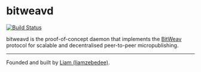 # bitweavd
[![Build Status](https://secure.travis-ci.org/bitweav/bitweavd.png)](https://travis-ci.org/bitweav/bitweavd)

bitweavd is the proof-of-concept daemon that implements the [BitWeav](http://bitweav.org/) protocol for scalable and decentralised peer-to-peer micropublishing.

---

Founded and built by [Liam (liamzebedee)](http://liamz.co).
